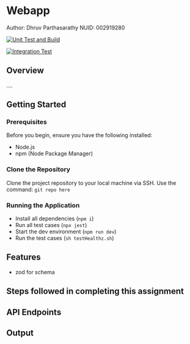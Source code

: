 # Webapp

Author: Dhruv Parthasarathy
NUID: 002919280

[![Unit Test and Build](https://github.com/Advanced-bigData-and-indexing/webapp/actions/workflows/test-and-build.yml/badge.svg)](https://github.com/Advanced-bigData-and-indexing/webapp/actions/workflows/test-and-build.yml)

[![Integration Test](https://github.com/Advanced-bigData-and-indexing/webapp/actions/workflows/integration-test.yml/badge.svg)](https://github.com/Advanced-bigData-and-indexing/webapp/actions/workflows/integration-test.yml)

## Overview

....

## Getting Started

### Prerequisites

Before you begin, ensure you have the following installed:

- Node.js
- npm (Node Package Manager)

### Clone the Repository

Clone the project repository to your local machine via SSH. Use the command:
    `git repo here`

### Running the Application

- Install all dependencies (`npm i`)
- Run all test cases (`npx jest`)
- Start the dev environment (`npm run dev`)
- Run the test cases (`sh testHealthz.sh`)

## Features

- zod for schema


## Steps followed in completing this assignment


## API Endpoints



## Output 
